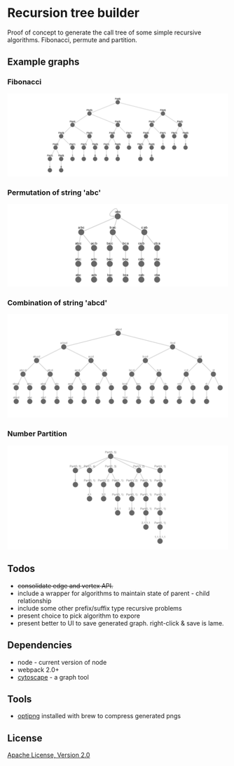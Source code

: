 # Recursion tree builder

Proof of concept to generate the call tree of some
simple recursive algorithms. Fibonacci, permute and partition.

## Example graphs

### Fibonacci 
![Fibonacci ()](./docs/fib-6.png "Fib(6)")

### Permutation of string 'abc'
![Permutation of string "ABC"](./docs/permute-abc.png "Permute('abc')")

### Combination of string 'abcd'
![Combinations of string "ABCD"](./docs/combination-abcd.png "Combination('abcd')")

### Number Partition
![All Partitions of 5](./docs/partition-5.png "Partition(5)")


## Todos
* ~~consolidate edge and vertex API.~~
* include a wrapper for algorithms to maintain state of parent - child relationship
* include some other prefix/suffix type recursive problems
* present choice to pick algorithm to expore
* present better to UI to save generated graph. right-click & save is lame.


## Dependencies
* node - current version of node
* webpack 2.0+
* [cytoscape](http://js.cytoscape.org/) - a graph tool

## Tools
* [optipng](http://optipng.sourceforge.net/) installed with brew to compress generated pngs

## License
[Apache License, Version 2.0](LICENSE)